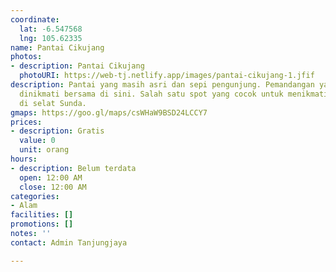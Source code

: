 ```yaml
---
coordinate:
  lat: -6.547568
  lng: 105.62335
name: Pantai Cikujang
photos:
- description: Pantai Cikujang
  photoURI: https://web-tj.netlify.app/images/pantai-cikujang-1.jfif
description: Pantai yang masih asri dan sepi pengunjung. Pemandangan yang indah bisa
  dinikmati bersama di sini. Salah satu spot yang cocok untuk menikmati pesona sunset
  di selat Sunda.
gmaps: https://goo.gl/maps/csWHaW9BSD24LCCY7
prices:
- description: Gratis
  value: 0
  unit: orang
hours:
- description: Belum terdata
  open: 12:00 AM
  close: 12:00 AM
categories:
- Alam
facilities: []
promotions: []
notes: ''
contact: Admin Tanjungjaya

---
```

